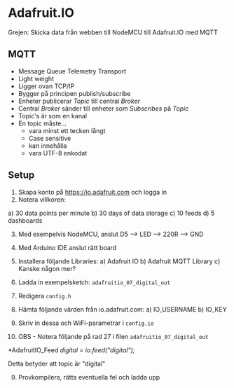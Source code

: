 # Adafruit.IO

Grejen: Skicka data från webben till NodeMCU till Adafruit.IO med MQTT

## MQTT

* Message Queue Telemetry Transport
* Light weight
* Ligger ovan TCP/IP
* Bygger på principen publish/subscribe
* Enheter publicerar _Topic_ till central _Broker_
* Central _Broker_ sänder till enheter som _Subscribes_ på _Topic_
* Topic's är som en kanal
* En topic måste...
  * vara minst ett tecken långt
  * Case sensitive
  * kan innehålla <blanksteg>
  * vara UTF-8 enkodat


## Setup

1. Skapa konto på https://io.adafruit.com och logga in
2. Notera villkoren:

 a) 30 data points per minute
 b) 30 days of data storage
 c) 10 feeds
 d) 5 dashboards

3. Med exempelvis NodeMCU, anslut D5 --> LED --> 220R --> GND
3. Med Arduino IDE anslut rätt board
4. Installera följande Libraries: 
  a) Adafruit IO
  b) Adafruit MQTT Library
  c) Kanske någon mer?
  
5. Ladda in exempelsketch: ```adafruitio_07_digital_out```
6. Redigera ```config.h```
7. Hämta följande värden från io.adafruit.com:
  a) IO_USERNAME
  b) IO_KEY
  
8. Skriv in dessa och WiFi-parametrar i ```config.io```
9. OBS - Notera följande på rad 27 i filen ```adafruitio_07_digital_out```
  
  *AdafruitIO_Feed *digital = io.feed("digital");*
  
  Detta betyder att topic är "digital"
  
9. Provkompilera, rätta eventuella fel och ladda upp


